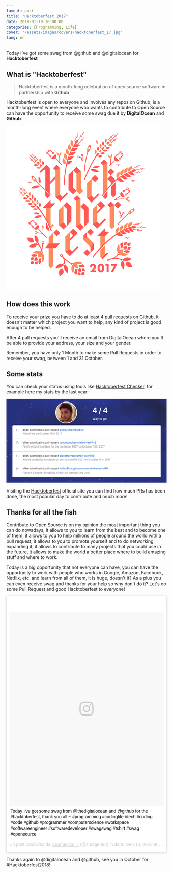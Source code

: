 ```yaml
---
layout: post
title: "Hacktoberfest 2017"
date: 2018-01-10 10:00:00
categories: [Programming, Life]
cover: "/assets/images/covers/hacktoberfest_17.jpg"
lang: en
---
```



Today I've got some swag from @github and @digitalocean for **Hacktoberfest**

## What is "Hacktoberfest"

> Hacktoberfest is a month-long celebration of open source software in partnership with **Github**

Hacktoberfest is open to everyone and involves any repos on Github, is a month-long event where 
everyone who wants to contribute to Open Source can have the opportunity to receive some swag due it by **DigitalOcean** and **Github**.


![logoHacktoberfest](/assets/images/posts/logohacktoberfest.png)


## How does this work

To receive your prize you have to do at least 4 pull requests on Github, it doesn't matter which
project you want to help, any kind of project is good enough to be helped.

After 4 pull requests you'll receive an email from DigitalOcean where you'll be able to provide
your address, your size and your gender.

Remember, you have only 1 Month to make some Pull Requests in order to receive your swag, 
between 1 and 31 October.

## Some stats

You can check your status using tools like [Hacktoberfest Checker](https://hacktoberfestchecker.herokuapp.com), for example here my stats by the last year:

![hackstats](/assets/images/posts/hackstats.png)

Visiting the [Hacktoberfest](https://hacktoberfest.digitalocean.com/) official site you can find how much PRs has been done, the most popular day to contribute and much more!

## Thanks for all the fish 

Contribute to Open Source is on my opinion the most important thing you can do nowadays,
it allows to you to learn from the best and to become one of them, it allows to you to help millions of people around the world with a pull request, it allows to you to promote yourself and to do networking, expanding it, it allows to contribute to many projects that you could use in the future, it allows to make the world a better place where to build amazing stuff and where to work.

Today is a big opportunity that not everyone can have, you can have the opportunity to work with people who works in Google, Amazon, Facebook, Netflix, etc. and learn from all of them, it is huge, doesn't it? As a plus you can even receive swag and thanks for your help so why don't do it?
Let's do some Pull Request and good Hacktoberfest to everyone!

<blockquote class="instagram-media" data-instgrm-captioned data-instgrm-permalink="https://www.instagram.com/p/Bdw4g0NlAWX/" data-instgrm-version="8" style=" background:#FFF; border:0; border-radius:3px; box-shadow:0 0 1px 0 rgba(0,0,0,0.5),0 1px 10px 0 rgba(0,0,0,0.15); margin: 1px; max-width:658px; padding:0; width:99.375%; width:-webkit-calc(100% - 2px); width:calc(100% - 2px);"><div style="padding:8px;"> <div style=" background:#F8F8F8; line-height:0; margin-top:40px; padding:62.5% 0; text-align:center; width:100%;"> <div style=" background:url(data:image/png;base64,iVBORw0KGgoAAAANSUhEUgAAACwAAAAsCAMAAAApWqozAAAABGdBTUEAALGPC/xhBQAAAAFzUkdCAK7OHOkAAAAMUExURczMzPf399fX1+bm5mzY9AMAAADiSURBVDjLvZXbEsMgCES5/P8/t9FuRVCRmU73JWlzosgSIIZURCjo/ad+EQJJB4Hv8BFt+IDpQoCx1wjOSBFhh2XssxEIYn3ulI/6MNReE07UIWJEv8UEOWDS88LY97kqyTliJKKtuYBbruAyVh5wOHiXmpi5we58Ek028czwyuQdLKPG1Bkb4NnM+VeAnfHqn1k4+GPT6uGQcvu2h2OVuIf/gWUFyy8OWEpdyZSa3aVCqpVoVvzZZ2VTnn2wU8qzVjDDetO90GSy9mVLqtgYSy231MxrY6I2gGqjrTY0L8fxCxfCBbhWrsYYAAAAAElFTkSuQmCC); display:block; height:44px; margin:0 auto -44px; position:relative; top:-22px; width:44px;"></div></div> <p style=" margin:8px 0 0 0; padding:0 4px;"> <a href="https://www.instagram.com/p/Bdw4g0NlAWX/" style=" color:#000; font-family:Arial,sans-serif; font-size:14px; font-style:normal; font-weight:normal; line-height:17px; text-decoration:none; word-wrap:break-word;" target="_blank">Today I&#39;ve got some swag from @thedigitalocean and @github for the #hacktoberfest, thank you all ~ #programming #codinglife #tech #coding #code #github #programmer #computerscience #workspace #softwareengineer #softwaredeveloper #swagswag #tshirt #swag #opensource</a></p> <p style=" color:#c9c8cd; font-family:Arial,sans-serif; font-size:14px; line-height:17px; margin-bottom:0; margin-top:8px; overflow:hidden; padding:8px 0 7px; text-align:center; text-overflow:ellipsis; white-space:nowrap;">Un post condiviso da <a href="https://www.instagram.com/smagen92/" style=" color:#c9c8cd; font-family:Arial,sans-serif; font-size:14px; font-style:normal; font-weight:normal; line-height:17px;" target="_blank"> Doomenico 🦁</a> (@smagen92) in data: <time style=" font-family:Arial,sans-serif; font-size:14px; line-height:17px;" datetime="2018-01-10T09:24:02+00:00">Gen 10, 2018 at 1:24 PST</time></p></div></blockquote> <script async defer src="//platform.instagram.com/en_US/embeds.js"></script>

Thanks again to @digitalocean and @github, see you in October for #Hacktoberfest2018!
